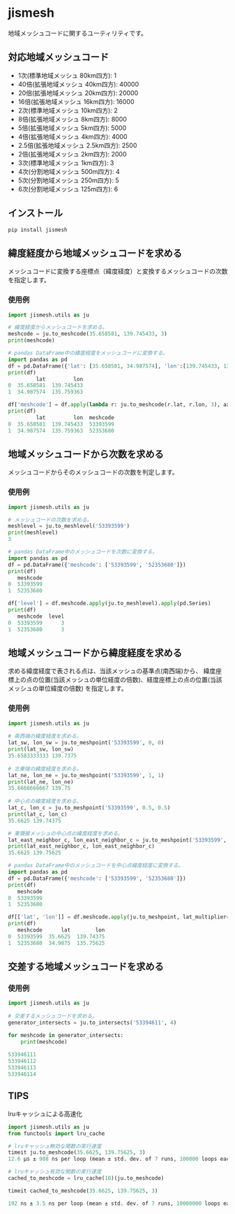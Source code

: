 # jismesh

地域メッシュコードに関するユーティリティです。

## 対応地域メッシュコード
- 1次(標準地域メッシュ 80km四方): 1
- 40倍(拡張地域メッシュ 40km四方): 40000
- 20倍(拡張地域メッシュ 20km四方): 20000
- 16倍(拡張地域メッシュ 16km四方): 16000
- 2次(標準地域メッシュ 10km四方): 2
- 8倍(拡張地域メッシュ 8km四方): 8000
- 5倍(拡張地域メッシュ 5km四方): 5000
- 4倍(拡張地域メッシュ 4km四方): 4000
- 2.5倍(拡張地域メッシュ 2.5km四方): 2500
- 2倍(拡張地域メッシュ 2km四方): 2000
- 3次(標準地域メッシュ 1km四方): 3
- 4次(分割地域メッシュ 500m四方): 4
- 5次(分割地域メッシュ 250m四方): 5
- 6次(分割地域メッシュ 125m四方): 6

## インストール
```bash
pip install jismesh
```

## 緯度経度から地域メッシュコードを求める

メッシュコードに変換する座標点（緯度経度）と変換するメッシュコードの次数を指定します。

### 使用例
```python
import jismesh.utils as ju

# 緯度経度からメッシュコードを求める。
meshcode = ju.to_meshcode(35.658581, 139.745433, 3)
print(meshcode)

# pandas DataFrame中の緯度経度をメッシュコードに変換する。
import pandas as pd
df = pd.DataFrame({'lat': [35.658581, 34.987574], 'lon':[139.745433, 135.759363]})
print(df)
         lat         lon
0  35.658581  139.745433
1  34.987574  135.759363

df['meshcode'] = df.apply(lambda r: ju.to_meshcode(r.lat, r.lon, 3), axis=1).apply(pd.Series)
print(df)
         lat         lon  meshcode
0  35.658581  139.745433  53393599
1  34.987574  135.759363  52353680
```


## 地域メッシュコードから次数を求める

メッシュコードからそのメッシュコードの次数を判定します。

### 使用例
```python
import jismesh.utils as ju

# メッシュコードの次数を求める。
meshlevel = ju.to_meshlevel('53393599')
print(meshlevel)
3

# pandas DataFrame中のメッシュコードを次数に変換する。
import pandas as pd
df = pd.DataFrame({'meshcode': ['53393599', '52353680']})
print(df)
   meshcode
0  53393599
1  52353680

df['level'] = df.meshcode.apply(ju.to_meshlevel).apply(pd.Series)
print(df)
   meshcode  level
0  53393599      3
1  52353680      3
```
 

## 地域メッシュコードから緯度経度を求める

求める緯度経度で表される点は、当該メッシュの基準点(南西端)から、
緯度座標上の点の位置(当該メッシュの単位経度の倍数)、経度座標上の点の位置(当該メッシュの単位緯度の倍数)
を指定します。

### 使用例
```python
import jismesh.utils as ju
    
# 南西端の緯度経度を求める。
lat_sw, lon_sw = ju.to_meshpoint('53393599', 0, 0)
print(lat_sw, lon_sw)
35.6583333333 139.7375
    
# 北東端の緯度経度を求める。
lat_ne, lon_ne = ju.to_meshpoint('53393599', 1, 1)
print(lat_ne, lon_ne)
35.6666666667 139.75
    
# 中心点の緯度経度を求める。
lat_c, lon_c = ju.to_meshpoint('53393599', 0.5, 0.5)
print(lat_c, lon_c)
35.6625 139.74375

# 東隣接メッシュの中心点の緯度経度を求める。
lat_east_neighbor_c, lon_east_neighbor_c = ju.to_meshpoint('53393599', 0.5, 1.5)
print(lat_east_neighbor_c, lon_east_neighbor_c)
35.6625 139.75625

# pandas DataFrame中のメッシュコードを中心点緯度経度に変換する。
import pandas as pd
df = pd.DataFrame({'meshcode': ['53393599', '52353680']})
print(df)
   meshcode
0  53393599
1  52353680

df[['lat', 'lon']] = df.meshcode.apply(ju.to_meshpoint, lat_multiplier=0.5, lon_multiplier=0.5).apply(pd.Series)
print(df)
   meshcode      lat        lon
0  53393599  35.6625  139.74375
1  52353680  34.9875  135.75625
```

## 交差する地域メッシュコードを求める

### 使用例
```python
import jismesh.utils as ju
    
# 交差するメッシュコードを求める。
generator_intersects = ju.to_intersects('53394611', 4)

for meshcode in generator_intersects:
	print(meshcode)
    
533946111
533946112
533946113
533946114
```

## TIPS
lruキャッシュによる高速化
```python
import jismesh.utils as ju
from functools import lru_cache

# lruキャッシュ無効な関数の実行速度
timeit ju.to_meshcode(35.6625, 139.75625, 3)
12.6 µs ± 908 ns per loop (mean ± std. dev. of 7 runs, 100000 loops each)

# lruキャッシュ有効な関数の実行速度
cached_to_meshcode = lru_cache(10)(ju.to_meshcode)

timeit cached_to_meshcode(35.6625, 139.75625, 3)

192 ns ± 3.5 ns per loop (mean ± std. dev. of 7 runs, 10000000 loops each)
```

